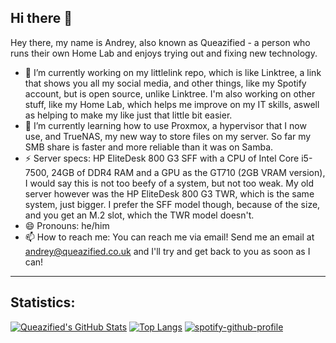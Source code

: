## Hi there 👋

<!--
**queazified/queazified** is a ✨ _special_ ✨ repository because its `README.md` (this file) appears on your GitHub profile.

Here are some ideas to get you started:

- 🔭 I’m currently working on ...
- 🌱 I’m currently learning ...
- 👯 I’m looking to collaborate on ...
- 🤔 I’m looking for help with ...
- 💬 Ask me about ...
- 📫 How to reach me: ...
- 😄 Pronouns: ...
- ⚡ Fun fact: ...
-->

Hey there, my name is Andrey, also known as Queazified - a person who runs their own Home Lab and enjoys trying out and fixing new technology.

- 🔭 I’m currently working on my littlelink repo, which is like Linktree, a link that shows you all my social media, and other things, like my Spotify account, but is open source, unlike Linktree. I'm also working on other stuff, like my Home Lab, which helps me improve on my IT skills, aswell as helping to make my like just that little bit easier.
- 🌱 I’m currently learning how to use Proxmox, a hypervisor that I now use, and TrueNAS, my new way to store files on my server. So far my SMB share is faster and more reliable than it was on Samba.
- ⚡ Server specs: HP EliteDesk 800 G3 SFF with a CPU of Intel Core i5-7500, 24GB of DDR4 RAM and a GPU as the GT710 (2GB VRAM version), I would say this is not too beefy of a system, but not too weak. My old server however was the HP EliteDesk 800 G3 TWR, which is the same system, just bigger. I prefer the SFF model though, because of the size, and you get an M.2 slot, which the TWR model doesn't.
- 😄 Pronouns: he/him
- 📫 How to reach me: You can reach me via email! Send me an email at andrey@queazified.co.uk and I'll try and get back to you as soon as I can!

---

## Statistics:
[![Queazified's GitHub Stats](https://github-readme-stats.vercel.app/api?username=Queazified)](https://github.com/Queazified)
[![Top Langs](https://github-readme-stats.vercel.app/api/top-langs/?username=Queazified)](https://github.com/Queazified)
[![spotify-github-profile](https://spotify-github-profile.kittinanx.com/api/view?uid=fantasticvideosspotify&cover_image=true&theme=default&show_offline=false&background_color=121212&interchange=false&bar_color_cover=true)](https://spotify-github-profile.kittinanx.com/api/view?uid=fantasticvideosspotify&redirect=true)
